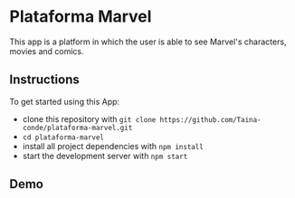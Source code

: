 # Plataforma Marvel

This app is a platform in which the user is able to see Marvel's characters, movies and comics. 

## Instructions

To get started using this App:

* clone this repository with `git clone https://github.com/Taina-conde/plataforma-marvel.git`
* `cd plataforma-marvel`
* install all project dependencies with `npm install`
* start the development server with `npm start`

## Demo